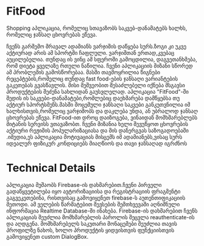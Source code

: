 # FitFood
Shopping აპლიკაცია, რომელიც სთავაზობს საკვებ-დანამატებს ხალხს, რომელიც ჯანსაღ ცხოვრებას ეწევა.


  ჩვენს გარშემო მრავალ ადამიანს ვარჯიშის დაწყება სურს.ზოგი კი უკვე აქტიურად არის ამ სპორტში ჩაფლული. ვარჯიშთან ერთად,კვებაც აუცილებელია.
თუნდაც ის ვინც ამ სფეროში გამოცდილია, დაგვეთანხმება, რომ დიეტა ყველაზე რთული ნაწილია. ჩვენი აპლიკაციის მიზანი სწორედ ამ
პრობლემის გამოსწორებაა.
 მასში თავმოყრილია წიგნები რეცეპტების,რომელიც თუნდაც fast food-ების ჯანსაღი ვარიანტების გაკეთებას გვასწავლის.
მისი მეშვეობით შესაძლებელი იქნება მსგავსი პროდუქტების შეძენა სახლიდან გაუსვლელად.
აპლიკაცია "FitFood"-ში  შედის ის საკვები-დანამატები,რომლებიც დაეხმარება 
დამწყებსა თუ აქტიურ სპორტსმენს.მასში მოცემული ჯანსაღი საკვები განკუთვნილია იმ ხალხისთვის,რომელიც ვარჯიშობს და დაკლება უნდა,
 ან უბრალოდ ჯანსაღ ცხოვრებას ეწევა. FitFood-ით დროც დაიზოგება, ვინაიდან მომხმარებლებს მიტანის სერვისს ვთავაზობთ.
 ჩვენი მიზანია ხელი შევუწყოთ ცხოვრების აქტიური რეჟიმის პოპულარიზაციასა და მის დანერგვას საზოგადოებაში
.იმედია,ეს აპლიკაცია მოტივაციას მისცემს იმ ადამიანებს,ვისაც სურს იდეალურ ფიზიკურ კონდიციებს მიაღწიოს და თავი ჯანსაღად იგრძნოს

# Technical Details
აპლიკაცია მუშაობს Firebase-ის დახმარებით.ჩვენი პირველი გადაწყვეტილება იყო ავტორიზაციისა და რეგისტრაციის
ფრაგმენტი გაგვეკეთებინა, რისთვისაც გამოვიყენეთ firebase-ს აუთენთიფიკაციის მეთოდი.
ამ ველების წარმატებით შევსების შემთხვევაში აღნიშნული ინფორმაცია Realtime Database-ში ინახება. Firebase-ის დახმარებით
ჩვენს აპლიკაციას შეუძლია მომხმარებლის პაროლის შეცვლა reauthenticate-ის და აღდგენა.
მომხმარებელს საკუთარი მონაცემები შეუძლია თავის პროფილზე ნახოს, ხოლო პროდუქტის ყიდვისთვის
ფუნქციისთვის გამოვიყენეთ custom DialogBox.
